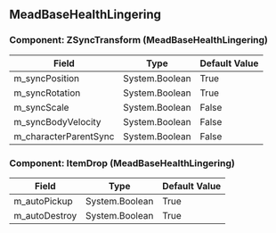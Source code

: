 ## MeadBaseHealthLingering

### Component: ZSyncTransform (MeadBaseHealthLingering)

|Field|Type|Default Value|
|---|---|---|
|m_syncPosition|System.Boolean|True|
|m_syncRotation|System.Boolean|True|
|m_syncScale|System.Boolean|False|
|m_syncBodyVelocity|System.Boolean|False|
|m_characterParentSync|System.Boolean|False|

### Component: ItemDrop (MeadBaseHealthLingering)

|Field|Type|Default Value|
|---|---|---|
|m_autoPickup|System.Boolean|True|
|m_autoDestroy|System.Boolean|True|

